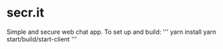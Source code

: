 # secr.it
Simple and secure web chat app.
To set up and build:
'''
yarn install
yarn start/build/start-client
'''


